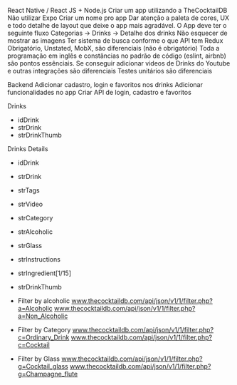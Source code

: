 React Native / React JS + Node.js
Criar um app utilizando a TheCocktailDB
Não utilizar Expo
Criar um nome pro app
Dar atenção a paleta de cores, UX e todo detalhe de layout que deixe
o app mais agradável.
O App deve ter o seguinte fluxo Categorias -> Drinks -> Detalhe dos drinks
Não esquecer de mostrar as imagens
Ter sistema de busca conforme o que API tem
Redux Obrigatório,
Unstated, MobX, são diferenciais (não é obrigatório)
Toda a programação em inglês e constâncias no padrão de código (eslint, airbnb) são pontos essênciais.
Se conseguir adicionar videos de Drinks do Youtube e outras integrações são diferenciais
Testes unitários são diferenciais

Backend
Adicionar cadastro, login e favoritos nos drinks
Adicionar funcionalidades no app
Criar API de login, cadastro e favoritos

Drinks
  - idDrink
  - strDrink
  - strDrinkThumb

Drinks Details
  - idDrink
  - strDrink
  - strTags
  - strVideo
  - strCategory
  - strAlcoholic
  - strGlass
  - strInstructions
  - strIngredient[1/15]
  - strDrinkThumb

- Filter by alcoholic
www.thecocktaildb.com/api/json/v1/1/filter.php?a=Alcoholic
www.thecocktaildb.com/api/json/v1/1/filter.php?a=Non_Alcoholic

- Filter by Category
www.thecocktaildb.com/api/json/v1/1/filter.php?c=Ordinary_Drink
www.thecocktaildb.com/api/json/v1/1/filter.php?c=Cocktail

- Filter by Glass
www.thecocktaildb.com/api/json/v1/1/filter.php?g=Cocktail_glass
www.thecocktaildb.com/api/json/v1/1/filter.php?g=Champagne_flute
